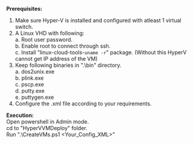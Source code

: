 <b>Prerequisites: </b>
1. Make sure Hyper-V is installed and configured with atleast 1 virtual switch. <br />
2. A Linux VHD with following:<br />
	a. Root user password.<br />
	b. Enable root to connect through ssh.<br />
	c. Install "linux-cloud-tools-`uname -r`" package. (Without this HyperV cannot get IP address of the VM)<br />
3. Keep following binaries in ".\bin" directory.<br />
	a. dos2unix.exe<br />
	b. plink.exe<br />
	c. pscp.exe<br />
	d. putty.exe<br />
	e. puttygen.exe<br />
4. Configure the  .xml file according to your requirements.<br />

<b>Execution: </b> <br />
Open powershell in Admin mode.<br />
cd to "HyperVVMDeploy" folder.<br />
Run ".\CreateVMs.ps1 <Your_Config_XML>"<br />
